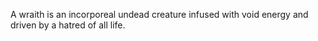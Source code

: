 A wraith is an incorporeal undead creature infused with void energy and driven by a hatred of all life.